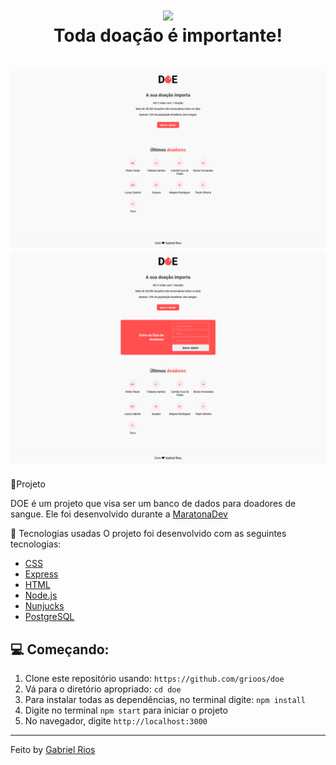 <h1 align="center">
  <img src="public/logo.png" width="250px" /><br>
  Toda doação é importante!
</h1>

<h1>
    <img src="/github/home.png">
    <img src="/github/home-create.png">
</h1>

📌Projeto

DOE é um projeto que visa ser um banco de dados para doadores de sangue. Ele foi desenvolvido durante a [MaratonaDev](https://rocketseat.com.br/maratonadev/inscricao/3.0)

🚀 Tecnologias usadas
O projeto foi desenvolvido com as seguintes tecnologias:
- [CSS](https://www.w3schools.com/css/)
- [Express](https://expressjs.com/pt-br/)
- [HTML](https://www.w3schools.com/html/)
- [Node.js](https://nodejs.org/en/)
- [Nunjucks](https://mozilla.github.io/nunjucks/)
- [PostgreSQL](https://www.postgresql.org/)

💻 Começando:
------------------
1. Clone este repositório usando: `https://github.com/grioos/doe`
2. Vá para o diretório apropriado: `cd doe`
3. Para instalar todas as dependências, no terminal digite: `npm install`
4. Digite no terminal  `npm start` para iniciar o projeto
5. No navegador, digite `http://localhost:3000`

---

Feito by [Gabriel Rios](https://www.linkedin.com/in/grioos/)
